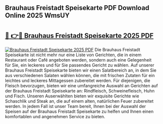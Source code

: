 ## Brauhaus Freistadt Speisekarte PDF Download Online 2025 WmsUY

# <h2><a href="http://gcb2zu.nevu.top/?p=Brauhaus+Freistadt+Speisekarte">🔗 👉🔴 Brauhaus Freistadt Speisekarte 2025 PDF</a></h2>

[![Brauhaus Freistadt Speisekarte 2025 PDF](https://i.imgur.com/dBaPXMq.png)](http://gcb2zu.nevu.top/?p=Brauhaus+Freistadt+Speisekarte)
Die Brauhaus Freistadt Speisekarte ist nicht mehr nur eine Liste von Gerichten, die in einem Restaurant oder Café angeboten werden, sondern auch eine Gelegenheit für Sie, ein leckeres und für Sie passendes Gericht zu wählen. Auf unserer Brauhaus Freistadt Speisekarte bieten wir einen Salatbereich an, in dem Sie aus verschiedenen Salaten wählen können, die mit frischen Zutaten für ein leichtes und leckeres Mittagessen zubereitet werden. Für diejenigen, die Fleisch bevorzugen, bieten wir eine umfangreiche Auswahl an Gerichten auf der Brauhaus Freistadt Speisekarte an: Rindfleisch, Schweinefleisch, Huhn und Fisch. Unseren Auserwählten bieten wir exquisite Gerichte wie Schaschlik und Steak an, die auf einem alten, natürlichen Feuer zubereitet werden. In jedem Fall ist unser Team bereit, Ihnen bei der Auswahl der Speisen auf der Brauhaus Freistadt Speisekarte zu helfen und Ihnen einen komfortablen und angenehmen Service zu bieten.
